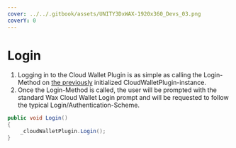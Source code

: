 ```yaml
---
cover: ../../.gitbook/assets/UNITY3DxWAX-1920x360_Devs_03.png
coverY: 0
---
```


# Login

1. Logging in to the Cloud Wallet Plugin is as simple as calling the Login-Method on [the previously](https://liquiidio.gitbook.io/unity-plugin-suite/v/wcwunity/examples/example\_a) initialized CloudWalletPlugin-instance.
2. Once the Login-Method is called, the user will be prompted with the standard Wax Cloud Wallet Login prompt and will be requested to follow the typical Login/Authentication-Scheme.

```csharp
public void Login()
{
    _cloudWalletPlugin.Login();
}
```

